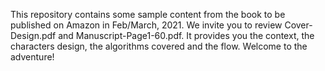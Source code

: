 This repository contains some sample content from the book to be published on Amazon in Feb/March, 2021. We invite you to review Cover-Design.pdf and Manuscript-Page1-60.pdf. It provides you the context, the characters design, the algorithms covered and the flow. Welcome to the adventure!

